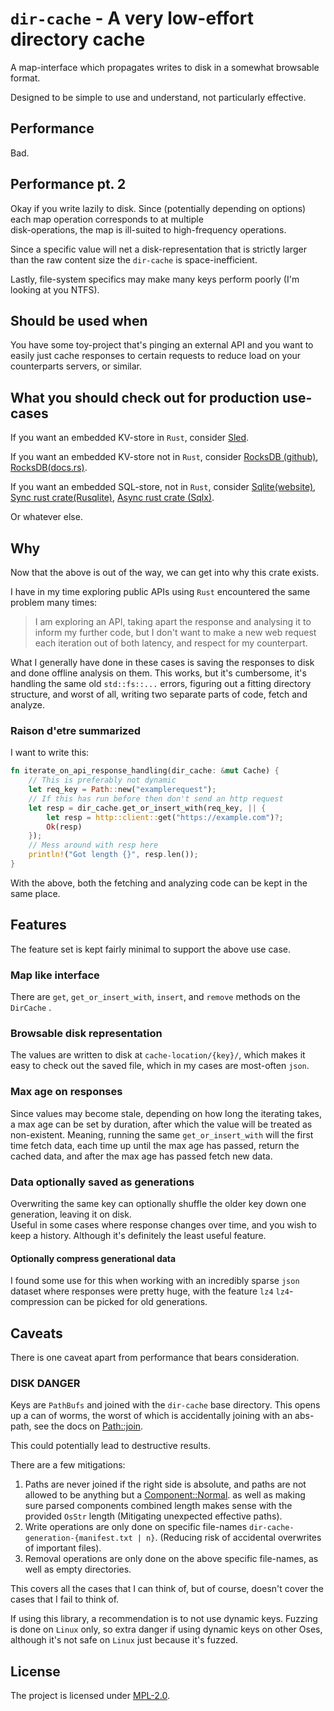 # `dir-cache` - A very low-effort directory cache

A map-interface which propagates writes to disk 
in a somewhat browsable format.

Designed to be simple to use and understand, 
not particularly effective.

## Performance

Bad.

## Performance pt. 2

Okay if you write lazily to disk. 
Since (potentially depending on options) each map operation corresponds to at multiple  
disk-operations, the map is ill-suited to high-frequency operations.  

Since a specific value will net a disk-representation that is strictly larger than the raw content size the `dir-cache` is space-inefficient.

Lastly, file-system specifics may make many keys perform poorly (I'm looking at you NTFS).

## Should be used when

You have some toy-project that's pinging an external 
API and you want to easily just cache responses to certain requests
to reduce load on your counterparts servers, or similar.  

## What you should check out for production use-cases

If you want an embedded KV-store in `Rust`, consider [Sled](https://docs.rs/sled/latest/sled/).

If you want an embedded KV-store not in `Rust`, consider [RocksDB (github)](https://github.com/facebook/rocksdb), 
[RocksDB(docs.rs)](https://docs.rs/rocksdb/latest/rocksdb/).

If you want an embedded SQL-store, not in `Rust`, consider [Sqlite(website)](https://www.sqlite.org/index.html), 
[Sync rust crate(Rusqlite)](https://crates.io/crates/rusqlite), [Async rust crate (Sqlx)](https://crates.io/crates/sqlx).

Or whatever else.

## Why

Now that the above is out of the way, we can get into why this crate exists.  

I have in my time exploring public APIs using `Rust` encountered the same problem many times:
>I am exploring an API, taking apart the response and analysing it to inform my further code, but I don't want to 
make a new web request each iteration out of both latency, and respect for my counterpart. 

What I generally have done in these cases is saving the responses to disk and done offline analysis on them. 
This works, but it's cumbersome, it's handling the same old `std::fs::...` errors, figuring out a fitting directory 
structure, and worst of all, writing two separate parts of code, fetch and analyze.

### Raison d'etre summarized

I want to write this:

```Rust
fn iterate_on_api_response_handling(dir_cache: &mut Cache) {
    // This is preferably not dynamic
    let req_key = Path::new("examplerequest");
    // If this has run before then don't send an http request
    let resp = dir_cache.get_or_insert_with(req_key, || {
        let resp = http::client::get("https://example.com")?;
        Ok(resp)
    });
    // Mess around with resp here
    println!("Got length {}", resp.len());
}
```

With the above, both the fetching and analyzing code can be kept in the same place.

## Features

The feature set is kept fairly minimal to support the above use case.

### Map like interface

There are `get`, `get_or_insert_with`, `insert`, and `remove` methods on the `DirCache` .

### Browsable disk representation

The values are written to disk at `cache-location/{key}/`, which makes it easy to check out the saved 
file, which in my cases are most-often `json`.

### Max age on responses

Since values may become stale, depending on how long the iterating takes, a max age can be set by duration, 
after which the value will be treated as non-existent. Meaning, running the same `get_or_insert_with` will 
the first time fetch data, each time up until the max age has passed, return the cached data, and after the 
max age has passed fetch new data.

### Data optionally saved as generations

Overwriting the same key can optionally shuffle the older key down one generation, leaving it on disk.  
Useful in some cases where response changes over time, and you wish to keep a history. 
Although it's definitely the least useful feature.

#### Optionally compress generational data

I found some use for this when working with an incredibly sparse `json` dataset where responses were pretty huge, 
with the feature `lz4` `lz4`-compression can be picked for old generations.


## Caveats

There is one caveat apart from performance that bears consideration.

### DISK DANGER

Keys are `PathBufs` and joined with the `dir-cache` base directory. This opens up a can of worms, 
the worst of which is accidentally joining with an abs-path, see the docs on [Path::join](https://doc.rust-lang.org/std/path/struct.Path.html#method.join).

This could potentially lead to destructive results.

There are a few mitigations:

1. Paths are never joined if the right side is absolute, and paths are not allowed to be anything but a [Component::Normal](https://doc.rust-lang.org/std/path/enum.Component.html).
as well as making sure parsed components combined length makes sense with the provided `OsStr` length (Mitigating unexpected effective paths).  
2. Write operations are only done on specific file-names `dir-cache-generation-{manifest.txt | n}`. (Reducing risk of accidental overwrites of important files).  
3. Removal operations are only done on the above specific file-names, as well as empty directories.  

This covers all the cases that I can think of, but of course, doesn't cover the cases that I fail to think of.

If using this library, a recommendation is to not use dynamic keys. 
Fuzzing is done on `Linux` only, so extra danger if using dynamic keys on other Oses, although it's not safe 
on `Linux` just because it's fuzzed.


## License

The project is licensed under [MPL-2.0](LICENSE).  
